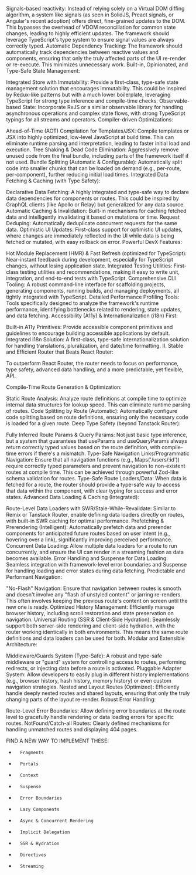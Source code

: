 Signals-based reactivity: Instead of relying solely on a Virtual DOM diffing algorithm, a system like signals (as seen in SolidJS, Preact signals, or Angular's recent adoption) offers direct, fine-grained updates to the DOM. This bypasses the overhead of VDOM reconciliation for common state changes, leading to highly efficient updates. The framework should leverage TypeScript's type system to ensure signal values are always correctly typed.
Automatic Dependency Tracking: The framework should automatically track dependencies between reactive values and components, ensuring that only the truly affected parts of the UI re-render or re-execute. This minimizes unnecessary work.
Built-in, Opinionated, and Type-Safe State Management:

Integrated Store with Immutability: Provide a first-class, type-safe state management solution that encourages immutability. This could be inspired by Redux-like patterns but with a much lower boilerplate, leveraging TypeScript for strong type inference and compile-time checks.
Observable-based State: Incorporate RxJS or a similar observable library for handling asynchronous operations and complex state flows, with strong TypeScript typings for all streams and operators.
Compiler-driven Optimizations:

Ahead-of-Time (AOT) Compilation for Templates/JSX: Compile templates or JSX into highly optimized, low-level JavaScript at build time. This can eliminate runtime parsing and interpretation, leading to faster initial load and execution.
Tree Shaking & Dead Code Elimination: Aggressively remove unused code from the final bundle, including parts of the framework itself if not used.
Bundle Splitting (Automatic & Configurable): Automatically split code into smaller chunks that can be loaded on demand (e.g., per-route, per-component), further reducing initial load times.
Integrated Data Fetching & Caching (with Type Safety):

Declarative Data Fetching: A highly integrated and type-safe way to declare data dependencies for components or routes. This could be inspired by GraphQL clients (like Apollo or Relay) but generalized for any data source.
Automatic Caching & Invalidation: Built-in mechanisms for caching fetched data and intelligently invalidating it based on mutations or time.
Request Deduping: Automatically deduplicate concurrent requests for the same data.
Optimistic UI Updates: First-class support for optimistic UI updates, where changes are immediately reflected in the UI while data is being fetched or mutated, with easy rollback on error.
Powerful DevX Features:

Hot Module Replacement (HMR) & Fast Refresh (optimized for TypeScript): Near-instant feedback during development, especially for TypeScript changes, without losing application state.
Integrated Testing Utilities: First-class testing utilities and recommendations, making it easy to write unit, integration, and end-to-end tests with TypeScript.
Comprehensive CLI Tooling: A robust command-line interface for scaffolding projects, generating components, running builds, and managing deployments, all tightly integrated with TypeScript.
Detailed Performance Profiling Tools: Tools specifically designed to analyze the framework's runtime performance, identifying bottlenecks related to rendering, state updates, and data fetching.
Accessibility (A11y) & Internationalization (i18n) First:

Built-in A11y Primitives: Provide accessible component primitives and guidelines to encourage building accessible applications by default.
Integrated i18n Solution: A first-class, type-safe internationalization solution for handling translations, pluralization, and date/time formatting.
II. Stable and Efficient Router that Beats React Router:

To outperform React Router, the router needs to focus on performance, type safety, advanced data handling, and a more predictable, yet flexible, API.

Compile-Time Route Generation & Optimization:

Static Route Analysis: Analyze route definitions at compile time to optimize internal data structures for lookup speed. This can eliminate runtime parsing of routes.
Code Splitting by Route (Automatic): Automatically configure code splitting based on route definitions, ensuring only the necessary code is loaded for a given route.
Deep Type Safety (beyond Tanstack Router):

Fully Inferred Route Params & Query Params: Not just basic type inference, but a system that guarantees that useParams and useQueryParams always return correctly typed values based on the route definition, with compile-time errors if there's a mismatch.
Type-Safe Navigation Links/Programmatic Navigation: Ensure that all navigation functions (e.g., Maps('/users/:id')) require correctly typed parameters and prevent navigation to non-existent routes at compile time. This can be achieved through powerful Zod-like schema validation for routes.
Type-Safe Route Loaders/Data: When data is fetched for a route, the router should provide a type-safe way to access that data within the component, with clear typing for success and error states.
Advanced Data Loading & Caching (Integrated):

Route-Level Data Loaders with SWR/Stale-While-Revalidate: Similar to Remix or Tanstack Router, enable defining data loaders directly on routes, with built-in SWR caching for optimal performance.
Prefetching & Prerendering (Intelligent): Automatically prefetch data and prerender components for anticipated future routes based on user intent (e.g., hovering over a link), significantly improving perceived performance.
Concurrent Data Loading: Allow multiple data loaders for a route to run concurrently, and ensure the UI can render in a streaming fashion as data becomes available.
Error Handling and Suspense for Data Loading: Seamless integration with framework-level error boundaries and Suspense for handling loading and error states during data fetching.
Predictable and Performant Navigation:

"No-Flash" Navigation: Ensure that navigation between routes is smooth and doesn't involve any "flash of unstyled content" or jarring re-renders. This often involves keeping the previous route's content on screen until the new one is ready.
Optimized History Management: Efficiently manage browser history, including scroll restoration and state preservation on navigation.
Universal Routing (SSR & Client-Side Hydration): Seamlessly support both server-side rendering and client-side hydration, with the router working identically in both environments. This means the same route definitions and data loaders can be used for both.
Modular and Extensible Architecture:

Middleware/Guards System (Type-Safe): A robust and type-safe middleware or "guard" system for controlling access to routes, performing redirects, or injecting data before a route is activated.
Pluggable Adapter System: Allow developers to easily plug in different history implementations (e.g., browser history, hash history, memory history) or even custom navigation strategies.
Nested and Layout Routes (Optimized): Efficiently handle deeply nested routes and shared layouts, ensuring that only the truly changing parts of the layout re-render.
Robust Error Handling:

Route-Level Error Boundaries: Allow defining error boundaries at the route level to gracefully handle rendering or data loading errors for specific routes.
NotFound/Catch-all Routes: Clearly defined mechanisms for handling unmatched routes and displaying 404 pages.


FIND A NEW WAY TO IMPLEMENT THESE: 
* 		Fragments
* 		Portals
* 		Context
* 		Suspense
* 		Error Boundaries
* 		Lazy Components
* 		Async & Concurrent Rendering
* 		Implicit Delegation
* 		SSR & Hydration
* 		Directives
* 		Streaming